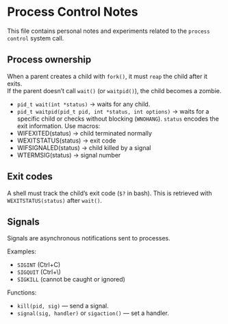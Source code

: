 # Process Control Notes

This file contains personal notes and experiments related to the `process control` system call.

## Process ownership

When a parent creates a child with `fork()`, it must `reap` the child after it exits.<br>
If the parent doesn’t call `wait()` (or `waitpid()`), the child becomes a zombie.
- `pid_t wait(int *status)` → waits for any child.
- `pid_t waitpid(pid_t pid, int *status, int options)` → waits for a specific child or checks without blocking (`WNOHANG`).
`status` encodes the exit information. Use macros:
- WIFEXITED(status) → child terminated normally
- WEXITSTATUS(status) → exit code
- WIFSIGNALED(status) → child killed by a signal
- WTERMSIG(status) → signal number

## Exit codes
A shell must track the child’s exit code (`$?` in bash).
This is retrieved with `WEXITSTATUS(status)` after `wait()`.

## Signals
Signals are asynchronous notifications sent to processes.

Examples:
- `SIGINT` (Ctrl+C)
- `SIGQUIT` (Ctrl+\\)
- `SIGKILL` (cannot be caught or ignored)


Functions:
- `kill(pid, sig)` — send a signal.
- `signal(sig, handler)` or `sigaction()` — set a handler.
